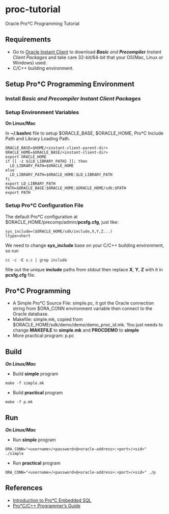 # proc-tutorial
Oracle Pro*C Programming Tutorial

## Requirements
* Go to [Oracle Instant Client](http://www.oracle.com/technetwork/database/features/instant-client/index-097480.html) 
to download *__Basic__ and __Precompiler__ Instant Client Packages* and take care 32-bit/64-bit that your OS(Mac, Linux or Windows) used.
* C/C++ building environment.

## Setup Pro*C Programming Environment

### Install *__Basic__ and __Precompiler__ Instant Client Packages*

### Setup Environment Variables

**On Linux/Mac**

In **~/.bashrc** file to setup $ORACLE_BASE, $ORACLE_HOME, Pro*C Include Path and Library Loading Path.

```shell
ORACLE_BASE=$HOME/<instant-client-parent-dir>
ORACLE_HOME=$ORACLE_BASE/<instant-client-dir>
export ORACLE_HOME
if [[ -z ${LD_LIBRARY_PATH} ]]; then
  LD_LIBRARY_PATH=$ORACLE_HOME
else
  LD_LIBRARY_PATH=$ORACLE_HOME:$LD_LIBRARY_PATH
fi
export LD_LIBRARY_PATH
PATH=$ORACLE_BASE:$ORACLE_HOME:$ORACLE_HOME/sdk:$PATH
export PATH
```

### Setup Pro*C Configuration File

The default Pro*C configuration at $ORACLE_HOME/precomp/admin/__pcsfg.cfg__, just like:

```shell
sys_include=($ORACLE_HOME/sdk/include,X,Y,Z...)
ltype=short
```

We need to change __sys_include__ base on your C/C++ building environment, so run 

```shell
cc -c -E x.c | grep include
```

filte out the unique __include__ paths from *stdout* then replace **X**, **Y**, **Z** with it in __pcsfg.cfg__ file.

## Pro*C Programming

* A Simple Pro*C Source File: simple.pc, it got the Oracle connection string from $ORA_CONN environment variable then connect to 
the Oracle database.
* Makefile: simple.mk, copied from $ORACLE_HOME/sdk/demo/demo/demo_proc_id.mk. 
You just needs to change __MAKEFILE__ to __simple.mk__ and __PROCDEMO__ to __simple__
* More practical program: p.pc


## Build

***On Linux/Mac***

* Build __simple__ program

```shell
make -f simple.mk
```

* Build __practical__ program

```shell
make -f p.mk
```

## Run

***On Linux/Mac***

* Run __simple__ program

```shell
ORA_CONN="<username>/<password>@<oracle-address>:<port>/<sid>" ./simple
```

* Run __practical__ program

```shell
ORA_CONN="<username>/<password>@<oracle-address>:<port>/<sid>" ./p
```


## References
* [Introduction to Pro*C Embedded SQL](http://infolab.stanford.edu/~ullman/fcdb/oracle/or-proc.html)
* [Pro*C/C++ Programmer’s Guide](http://docs.oracle.com/cd/E11882_01/appdev.112/e10825/toc.htm)
